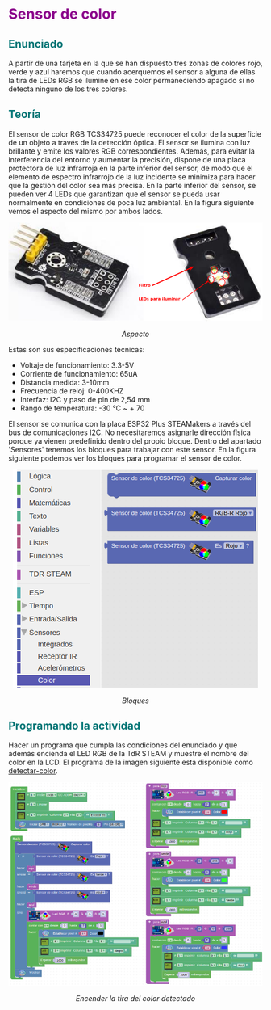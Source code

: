 # <FONT COLOR=#8B008B>Sensor de color</font>

## <FONT COLOR=#007575>Enunciado</font>
A partir de una tarjeta en la que se han dispuesto tres zonas de colores rojo, verde y azul haremos que cuando acerquemos el sensor a alguna de ellas la tira de LEDs RGB se ilumine en ese color permaneciendo apagado si no detecta ninguno de los tres colores.

## <FONT COLOR=#007575>Teoría</font>
El sensor de color RGB TCS34725 puede reconocer el color de la superficie de un objeto a través de la detección óptica. El sensor se ilumina con luz brillante y emite los valores RGB correspondientes. Además, para evitar la interferencia del entorno y aumentar la precisión, dispone de una placa protectora de luz infrarroja en la parte inferior del sensor, de modo que el elemento de espectro infrarrojo de la luz incidente se minimiza para hacer que la gestión del color sea más precisa. En la parte inferior del sensor, se pueden ver 4 LEDs que garantizan que el sensor se pueda usar normalmente en condiciones de poca luz ambiental. En la figura siguiente vemos el aspecto del mismo por ambos lados.

<center>

![Aspecto](../img/img/color/aspecto.png)

*Aspecto*

</center>

Estas son sus especificaciones técnicas:

* Voltaje de funcionamiento: 3.3-5V
* Corriente de funcionamiento: 65uA
* Distancia medida: 3-10mm
* Frecuencia de reloj: 0-400KHZ
* Interfaz: I2C y paso de pin de 2,54 mm
* Rango de temperatura: -30 °C ~ + 70

El sensor se comunica con la placa ESP32 Plus STEAMakers a través del bus de comunicaciones I2C. No necesitaremos asignarle dirección física porque ya vienen predefinido dentro del propio bloque. Dentro del apartado 'Sensores' tenemos los bloques para trabajar con este sensor. En la figura siguiente podemos ver los bloques para programar el sensor de color.

<center>

![Bloques](../img/img/color/bloques.png)

*Bloques*

</center>

## <FONT COLOR=#007575>Programando la actividad</font>
Hacer un programa que cumpla las condiciones del enunciado y que además encienda el LED RGB de la TdR STEAM y muestre el nombre del color en la LCD. El programa de la imagen siguiente esta disponible como [detectar-color](./programas/detectar-color.abp).

<center>

![Encender la tira del color detectado](../img/img/color/detectar-color.png)

*Encender la tira del color detectado*

</center>
